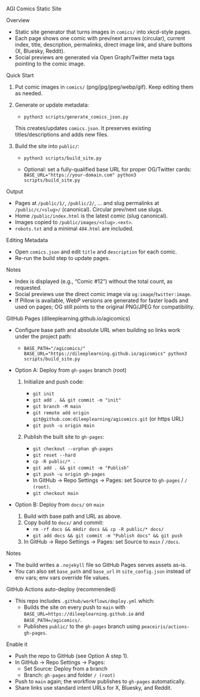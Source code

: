AGI Comics Static Site

Overview

- Static site generator that turns images in `comics/` into xkcd-style pages.
- Each page shows one comic with prev/next arrows (circular), current index, title, description, permalinks, direct image link, and share buttons (X, Bluesky, Reddit).
- Social previews are generated via Open Graph/Twitter meta tags pointing to the comic image.

Quick Start

1) Put comic images in `comics/` (png/jpg/jpeg/webp/gif). Keep editing them as needed.

2) Generate or update metadata:

   - `python3 scripts/generate_comics_json.py`

   This creates/updates `comics.json`. It preserves existing titles/descriptions and adds new files.

3) Build the site into `public/`:

   - `python3 scripts/build_site.py`

   - Optional: set a fully-qualified base URL for proper OG/Twitter cards:
     `BASE_URL="https://your-domain.com" python3 scripts/build_site.py`

Output

- Pages at `/public/1/`, `/public/2/`, … and slug permalinks at `/public/c/<slug>/` (canonical). Circular prev/next use slugs.
 - Home `/public/index.html` is the latest comic (slug canonical).
- Images copied to `/public/images/<slug>.<ext>`.
- `robots.txt` and a minimal `404.html` are included.

Editing Metadata

- Open `comics.json` and edit `title` and `description` for each comic.
- Re-run the build step to update pages.

Notes

- Index is displayed (e.g., “Comic #12”) without the total count, as requested.
- Social previews use the direct comic image via `og:image`/`twitter:image`.
- If Pillow is available, WebP versions are generated for faster loads and used on pages; OG still points to the original PNG/JPEG for compatibility.

GitHub Pages (dileeplearning.github.io/agicomics)

- Configure base path and absolute URL when building so links work under the project path:

  - `BASE_PATH="/agicomics/" BASE_URL="https://dileeplearning.github.io/agicomics" python3 scripts/build_site.py`

- Option A: Deploy from `gh-pages` branch (root)

  1) Initialize and push code:
     - `git init`
     - `git add . && git commit -m "init"`
     - `git branch -M main`
     - `git remote add origin git@github.com:dileeplearning/agicomics.git` (or https URL)
     - `git push -u origin main`

  2) Publish the built site to `gh-pages`:
     - `git checkout --orphan gh-pages`
     - `git reset --hard`
     - `cp -R public/* .`
     - `git add . && git commit -m "Publish"`
     - `git push -u origin gh-pages`
     - In GitHub → Repo Settings → Pages: set Source to `gh-pages` / `/ (root)`.
     - `git checkout main`

- Option B: Deploy from `docs/` on `main`

  1) Build with base path and URL as above.
  2) Copy build to `docs/` and commit:
     - `rm -rf docs && mkdir docs && cp -R public/* docs/`
     - `git add docs && git commit -m "Publish docs" && git push`
  3) In GitHub → Repo Settings → Pages: set Source to `main` / `/docs`.

Notes

- The build writes a `.nojekyll` file so GitHub Pages serves assets as-is.
- You can also set `base_path` and `base_url` in `site_config.json` instead of env vars; env vars override file values.

GitHub Actions auto-deploy (recommended)

- This repo includes `.github/workflows/deploy.yml` which:
  - Builds the site on every push to `main` with `BASE_URL=https://dileeplearning.github.io` and `BASE_PATH=/agicomics/`.
  - Publishes `public/` to the `gh-pages` branch using `peaceiris/actions-gh-pages`.

Enable it

- Push the repo to GitHub (see Option A step 1).
- In GitHub → Repo Settings → Pages:
  - Set Source: Deploy from a branch
  - Branch: `gh-pages` and folder `/ (root)`
- Push to `main` again; the workflow publishes to `gh-pages` automatically.
- Share links use standard intent URLs for X, Bluesky, and Reddit.
